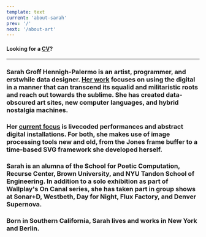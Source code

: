 ```yaml
---
template: text
current: 'about-sarah'
prev: '/'
next: '/about-art'
---
```


#### Looking for a [CV](/sarah-cv)?

---

### Sarah Groff Hennigh-Palermo is an artist, programmer, and erstwhile data designer. **[Her work](/works) focuses on using the digital in a manner that can transcend its squalid and militaristic roots and reach out towards the sublime.** She has created data-obscured art sites, new computer languages, and hybrid nostalgia machines. 

### **Her [current focus](/about-art) is livecoded performances and abstract digital installations.** For both, she makes use of image processing tools new and old, from the Jones frame buffer to a time-based SVG framework she developed herself.

### **Sarah is an alumna of the School for Poetic Computation, Recurse Center, Brown University, and NYU Tandon School of Engineering.** In addition to a solo exhibition as part of Wallplay's On Canal series, she has taken part in group shows at Sonar+D, Westbeth, Day for Night, Flux Factory, and Denver Supernova.

### **Born in Southern California, Sarah lives and works in New York and Berlin.**
